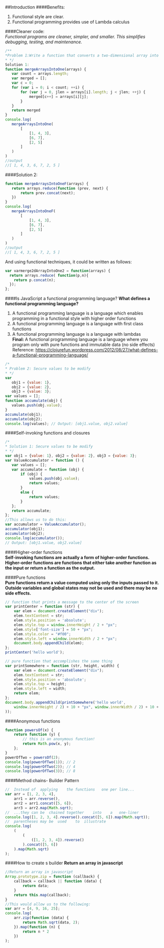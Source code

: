 ##Introduction
####Benefits:
1.  Functional style are clear.
2.  Functional programming provides use of Lambda calculus  

####Cleaner code:  
*Functional programs are cleaner, simpler, and smaller. This simplifies debugging, testing,
and maintenance.*
```js
/**
*Problem 1:Write a function that converts a two-dimensional array into a one-dimensional array.
* */	
Solution 1: 
function mergeArraysIntoOne(arrays) {
   var count = arrays.length;
   var merged = [];
   var c = 0;
   for (var i = 0; i < count; ++i) {
       for (var j = 0, jlen = arrays[i].length; j < jlen; ++j) {
           merged[c++] = arrays[i][j];
       }
   }
   return merged
}
console.log(
   mergeArraysIntoOne(
       [
           [1, 4, 3],
           [6, 7],
           [2, 5]
       ]
   )
)
//output
//[ 1, 4, 3, 6, 7, 2, 5 ]
```
####Solution 2: 
```js
function mergeArraysIntoOneF(arrays) {
   return arrays.reduce(function (prev, next) {
       return prev.concat(next);
   })
}
console.log(
   mergeArraysIntoOneF(
       [
           [1, 4, 3],
           [6, 7],
           [2, 5]
       ]
   )
)
//output
//[ 1, 4, 3, 6, 7, 2, 5 ]
```
And using functional techniques, it could be written as follows:
```js
var varmerge2dArrayIntoOne2 = function(arrays) {
  return arrays.reduce( function(p,n){
    return p.concat(n);
  });
};
```
####Is JavaScript a functional programming language?
**What defines a functional programming language?**   
1.  A functional programming language is a language which enables programming in a functional style with higher order functions   
2.  A functional programming language is a language with first class functions    
3.  A functional programming language is a language with lambdas    
**Final:** A functional programming language is a language where you program only with pure functions and immutable data (no side effects)  
Reference: https://clojurefun.wordpress.com/2012/08/27/what-defines-a-functional-programming-language/  
```js
/*
* Problem 2: Secure values to be modify
* */
var
   obj1 = {value: 1},
   obj2 = {value: 2},
   obj3 = {value: 3};
var values = [];
function accumulate(obj) {
   values.push(obj.value);
}
accumulate(obj1);
accumulate(obj2);
console.log(values); // Output: [obj1.value, obj2.value]
```
####Self-invoking functions and closures
```js
/*
* Solution 1: Secure values to be modify
* */
var obj1 = {value: 1}, obj2 = {value: 2}, obj3 = {value: 3};
var ValueAccumulator = function () {
   var values = [];
   var accumulate = function (obj) {
       if (obj) {
           values.push(obj.value);
           return values;
       }
       else {
           return values;
       }
   };
   return accumulate;
};
//This allows us to do this:
var accumulator = ValueAccumulator();
accumulator(obj1);
accumulator(obj2);
console.log(accumulator());
// Output: [obj1.value, obj2.value]
```
####Higher-order functions  
**Self-invoking functions are actually a form of higher-order functions. Higher-order
functions are functions that either take another function as the input or return a function as
the output.**

####Pure functions      
**Pure functions return a value computed using only the inputs passed to it. Outside variables and global states may not be used and there may be no side effects.**  
```js
// function that prints a message to the center of the screen
var printCenter = function (str) {
    var elem = document.createElement("div");
    elem.textContent = str;
    elem.style.position = 'absolute';
    elem.style.top = window.innerHeight / 2 + "px";
    elem.style['font-size'] = 50 + "px";
    elem.style.color = "#f00";
    elem.style.left = window.innerWidth / 2 + "px";
    document.body.appendChild(elem);
};
printCenter('hello world');
```
```js
// pure function that accomplishes the same thing
var printSomewhere = function (str, height, width) {
    var elem = document.createElement("div");
    elem.textContent = str;
    elem.style.position = 'absolute';
    elem.style.top = height;
    elem.style.left = width;
    return elem;
};
document.body.appendChild(printSomewhere('hello world',
    window.innerHeight / 2) + 10 + "px", window.innerWidth / 2) + 10 + "px"
));
```
####Anonymous functions    
```js
function powersOf(x) {
    return function (y) {
        // this is an anonymous function!
        return Math.pow(x, y);
    };
}
powerOfTwo = powersOf(2);
console.log(powerOfTwo(1)); // 2
console.log(powerOfTwo(2)); // 4
console.log(powerOfTwo(3)); // 8
```
####Method chains- Builder Pattern  
```js
//	Instead	of	applying	the	functions	one	per	line...
var arr = [1, 2, 3, 4],
    arr1 = arr.reverse(),
    arr2 = arr1.concat([5, 6]),
    arr3 = arr2.map(Math.sqrt);
//	...they	can	be	chained	together	into	a	one-liner
console.log([1, 2, 3, 4].reverse().concat([5, 6]).map(Math.sqrt));
//	parentheses	may	be	used	to	illustrate
console.log(
    (
        (
            ([1, 2, 3, 4]).reverse()
        ).concat([5, 6])
    ).map(Math.sqrt)
);
```
####How to create s builder
**Return an array in javascript**   
```js
//Return an array in javascript
Array.prototype.zip = function (callback) {
    callback = callback || function (data) {
        return data;
    }
    return this.map(callback);
}
//This would allow us to the following:
var arr = [4, 9, 16, 25];
console.log(
    arr.zip(function (data) {
        return Math.sqrt(data, 2);
    }).map(function (n) {
        return n * 2
    })
);
```

